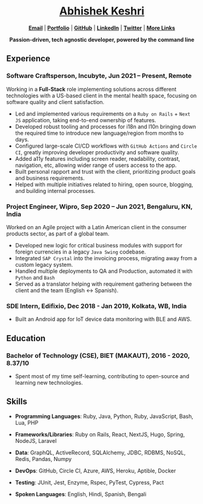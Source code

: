 <div align="center">

# [Abhishek Keshri](https://2kabhishek.github.io)

[**Email**](mailto:iam2kabhishek@gmail.com) | [**Portfolio**](https://2kabhishek.github.io) | [**GitHub**](https://github.com/2kabhishek) | [**LinkedIn**](https://www.linkedin.com/in/2kabhishek/) | [**Twitter**](https://twitter.com/2kabhishek) | [**More Links**](https://2kabhishek.github.io/links)

**Passion-driven, tech agnostic developer, powered by the command line**

</div>

## Experience

### **Software Craftsperson, Incubyte,** Jun 2021 – **Present**, Remote

Working in a **Full-Stack** role implementing solutions across different technologies with a US-based client in the mental health space, focusing on software quality and client satisfaction.

-   Led and implemented various requirements on a `Ruby on Rails` + `Next JS` application, taking end-to-end ownership of features.
-   Developed robust tooling and processes for i18n and l10n bringing down the required time to introduce new language/region from months to days.
-   Configured large-scale CI/CD workflows with `GitHub Actions` and `Circle CI`, greatly improving developer productivity and software quality.
-   Added a11y features including screen reader, readability, contrast, navigation, etc, allowing wider range of users access to the app.
-   Built personal rapport and trust with the client, prioritizing product goals and business requirements.
-   Helped with multiple initiatives related to hiring, open source, blogging, and building internal processes.

### **Project Engineer, Wipro,** Sep 2020 – Jun 2021, Bengaluru, KN, India

Worked on an Agile project with a Latin American client in the consumer products sector, as part of a global team.

-   Developed new logic for critical business modules with support for foreign currencies in a legacy `Java Swing` codebase.
-   Integrated `SAP Crystal` into the invoicing process, migrating away from a custom legacy system.
-   Handled multiple deployments to QA and Production, automated it with `Python` and `Bash`
-   Served as a translator helping with requirement gathering between the client and the team (English <-> Spanish).

### **SDE Intern, Edifixio,** Dec 2018 - Jan 2019, Kolkata, WB, India

-   Built an Android app for IoT device data monitoring with BLE and AWS.

## Education

### **Bachelor of Technology (CSE), BIET (MAKAUT)**, 2016 - 2020, 8.37/10

-   Spent most of my time self-learning, contributing to open-source and learning new technologies.

## Skills

-   **Programming Languages**:
    Ruby, Java, Python, Ruby, JavaScript, Bash, Lua, PHP
-   **Frameworks/Libraries**:
    Ruby on Rails, React, NextJS, Hugo, Spring, NodeJS, Laravel
-   **Data**:
    GraphQL, ActiveRecord, SQLAlchemy, JDBC, RDBMS, NoSQL, Redis, Pandas, Numpy
-   **DevOps**:
    GitHub, Circle CI, Azure, AWS, Heroku, Aptible, Docker
-   **Testing**:
    JUnit, Jest, Enzyme, Rspec, PyTest, Cypress, Pact

-   **Spoken Languages**:
    English, Hindi, Spanish, Bengali
